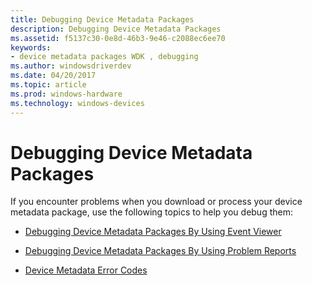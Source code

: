 ```yaml
---
title: Debugging Device Metadata Packages
description: Debugging Device Metadata Packages
ms.assetid: f5137c30-0e8d-46b3-9e46-c2088ec6ee70
keywords:
- device metadata packages WDK , debugging
ms.author: windowsdriverdev
ms.date: 04/20/2017
ms.topic: article
ms.prod: windows-hardware
ms.technology: windows-devices
---
```


# Debugging Device Metadata Packages


If you encounter problems when you download or process your device metadata package, use the following topics to help you debug them:

-   [Debugging Device Metadata Packages By Using Event Viewer](debugging-device-metadata-packages-by-using-event-viewer.md)

-   [Debugging Device Metadata Packages By Using Problem Reports](debugging-device-metadata-packages-by-using-problem-reports.md)

-   [Device Metadata Error Codes](device-metadata-error-codes.md)

 

 





